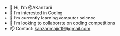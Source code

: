 - 👋 Hi, I’m @AKanzarii
- 👀 I’m interested in Coding
- 🌱 I’m currently learning computer science
- 💞️ I’m looking to collaborate on coding competitions
- 📫 Contact: kanzarimajid19@gmail.com

<!---
AKanzarii/AKanzarii is a ✨ special ✨ repository because its `README.md` (this file) appears on your GitHub profile.
You can click the Preview link to take a look at your changes.
--->
